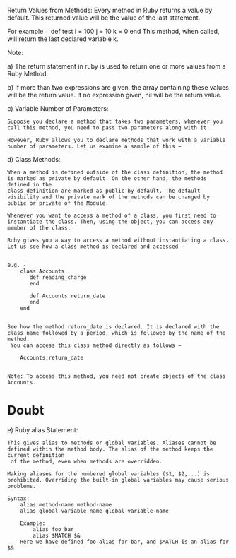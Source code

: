 Return Values from Methods:
Every method in Ruby returns a value by default. This returned value will be the value of the last statement. 

For example −
def test
   i = 100
   j = 10
   k = 0
end
This method, when called, will return the last declared variable k.



Note:

a) The return statement in ruby is used to return one or more values from a Ruby Method.

b) If more than two expressions are given, the array containing these values will be the return value. If no expression given, nil will be the return value.



c) Variable Number of Parameters:

	Suppose you declare a method that takes two parameters, whenever you call this method, you need to pass two parameters along with it.
	
	However, Ruby allows you to declare methods that work with a variable number of parameters. Let us examine a sample of this −


d) Class Methods:

	When a method is defined outside of the class definition, the method is marked as private by default. On the other hand, the methods defined in the 
	class definition are marked as public by default. The default visibility and the private mark of the methods can be changed by public or private of the Module.

	Whenever you want to access a method of a class, you first need to instantiate the class. Then, using the object, you can access any member of the class.

	Ruby gives you a way to access a method without instantiating a class. Let us see how a class method is declared and accessed −


	e.g. -
		class Accounts
		   def reading_charge
		   end
		
		   def Accounts.return_date
		   end
		end


	See how the method return_date is declared. It is declared with the class name followed by a period, which is followed by the name of the method.
	 You can access this class method directly as follows −

		Accounts.return_date


	Note: To access this method, you need not create objects of the class Accounts.

# Doubt

e) Ruby alias Statement: 

	This gives alias to methods or global variables. Aliases cannot be defined within the method body. The alias of the method keeps the current definition
	 of the method, even when methods are overridden.
	
	Making aliases for the numbered global variables ($1, $2,...) is prohibited. Overriding the built-in global variables may cause serious problems.
	
	Syntax:
		alias method-name method-name
		alias global-variable-name global-variable-name

		Example:
			alias foo bar
			alias $MATCH $&
		Here we have defined foo alias for bar, and $MATCH is an alias for $&


